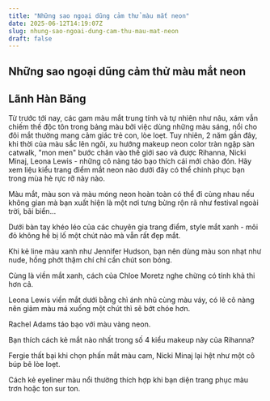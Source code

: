 ```yaml
---
title: "Những sao ngoại dũng cảm thử màu mắt neon"
date: 2025-06-12T14:19:07Z
slug: nhung-sao-ngoai-dung-cam-thu-mau-mat-neon
draft: false
---
```


## Những sao ngoại dũng cảm thử màu mắt neon

## Lãnh Hàn Băng

Từ trước tới nay, các gam màu mắt trung tính và tự nhiên như nâu, xám vẫn chiếm thế độc tôn trong bảng màu bởi việc dùng những màu sáng, nổi cho đôi mắt thường mang cảm giác trẻ con, lòe loẹt. Tuy nhiên, 2 năm gần đây, khi thời của màu sắc lên ngôi, xu hướng makeup neon color tràn ngập sàn catwalk, "mon men" bước chân vào thế giới sao và được Rihanna, Nicki Minaj, Leona Lewis - những cô nàng táo bạo thích cái mới chào đón. Hãy xem liệu kiểu trang điểm mắt neon nào dưới đây có thể chinh phục bạn trong mùa hè rực rỡ này nào.

Màu mắt, màu son và màu móng neon hoàn toàn có thể đi cùng nhau nếu không gian mà bạn xuất hiện là một nơi tưng bừng rộn rã như festival ngoài trời, bãi biển...

Dưới bàn tay khéo léo của các chuyên gia trang điểm, style mắt xanh - môi đỏ không hề bị lố một chút nào mà vẫn rất đẹp mắt.

Khi kẻ line màu xanh như Jennifer Hudson, bạn nên dùng màu son nhạt như nude, hồng phớt thậm chí chỉ cần chút son bóng.

Cùng là viền mắt xanh, cách của Chloe Moretz nghe chừng có tính khả thi hơn cả.

Leona Lewis viền mắt dưới bằng chì ánh nhũ cùng màu váy, có lẽ cô nàng nên giảm màu má xuống một chút thì sẽ bớt chóe hơn.

Rachel Adams táo bạo với màu vàng neon.

Bạn thích cách kẻ mắt nào nhất trong số 4 kiểu makeup này của Rihanna?


Fergie thất bại khi chọn phấn mắt màu cam, Nicki Minaj lại hệt như một cô búp bê lòe loẹt.


Cách kẻ eyeliner màu nổi thường thích hợp khi bạn diện trang phục màu trơn hoặc ton sur ton.